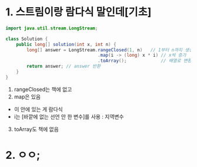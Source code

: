 # 1. 스트림이랑 람다식 말인데[기초]

```java
import java.util.stream.LongStream;

class Solution {
    public long[] solution(int x, int n) {
        long[] answer = LongStream.rangeClosed(1, n)   // 1부터 n까지 생성
                                   .map(i -> (long) x * i) // x씩 증가
                                   .toArray();             // 배열로 변환
        return answer; // answer 반환
    }
}

```
1. rangeClosed는 책에 없고
2. map은 있음
  - 이 안에 있는 게 람다식
  - i는 [바깥에 없는 선언 안 한 변수]를 사용 : 지역변수
3. toArray도 책에 없음

# 2. ㅇㅇ;
